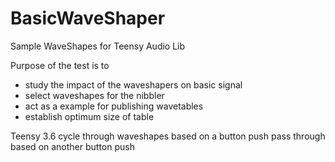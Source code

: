 # BasicWaveShaper
Sample WaveShapes for Teensy Audio Lib

Purpose of the test is to
- study the impact of the waveshapers on basic signal
- select waveshapes for the nibbler
- act as a example for publishing wavetables
- establish optimum size of table

Teensy 3.6
cycle through waveshapes based on a button push
pass through based on another button push
